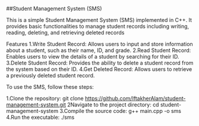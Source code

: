 ##Student Management System (SMS)

This is a simple Student Management System (SMS) implemented in C++. It provides basic functionalities to manage student records including writing, reading, deleting, and retrieving deleted records

Features
1.Write Student Record: Allows users to input and store information about a student, such as their name, ID, and grade.
2.Read Student Record: Enables users to view the details of a student by searching for their ID.
3.Delete Student Record: Provides the ability to delete a student record from the system based on their ID.
4.Get Deleted Record: Allows users to retrieve a previously deleted student record.

To use the SMS, follow these steps:

1.Clone the repository: git clone https://github.com/IftakherAlam/student-management-system.git
2Navigate to the project directory: cd student-management-system
3.Compile the source code: g++ main.cpp -o sms
4.Run the executable: ./sms
